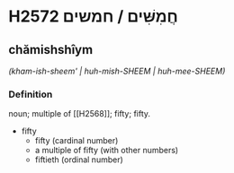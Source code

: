 # H2572 חֲמִשִּׁים / חמשים

## chămishshîym

_(kham-ish-sheem' | huh-mish-SHEEM | huh-mee-SHEEM)_

### Definition

noun; multiple of [[H2568]]; fifty; fifty.

- fifty
    - fifty (cardinal number)
    - a multiple of fifty (with other numbers)
    - fiftieth (ordinal number)
